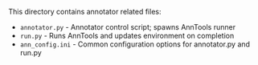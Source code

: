 This directory contains annotator related files:

* `annotator.py` - Annotator control script; spawns AnnTools runner
* `run.py` - Runs AnnTools and updates environment on completion
* `ann_config.ini` - Common configuration options for annotator.py and run.py
